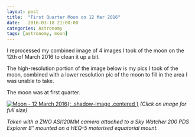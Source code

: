 ```yaml
---
layout: post
title:  "First Quarter Moon on 12 Mar 2016"
date:   2016-03-18 21:00:00
categories: Astronomy
tags: [astronomy, moon]
---
```


I reprocessed my combined image of 4 images I took of the moon on the 12th of March 2016 to clean it up a bit.

The high-resolution portion of the image below is my pics I took of the moon, combined with a lower resolution pic of the moon to fill in the area I was unable to take.

The moon was at first quarter.


[![Moon - 12 March 2016](/assets/images/astronomy/moon-2016-03-12-small.png){: .shadow-image .centered }](/assets/images/astronomy/moon-2016-03-12.png)
_(Click on image for full size)_

_Taken with a ZWO ASI120MM camera attached to a Sky Watcher 200 PDS Explorer 8" mounted on a HEQ-5 motorised equatorial mount._
